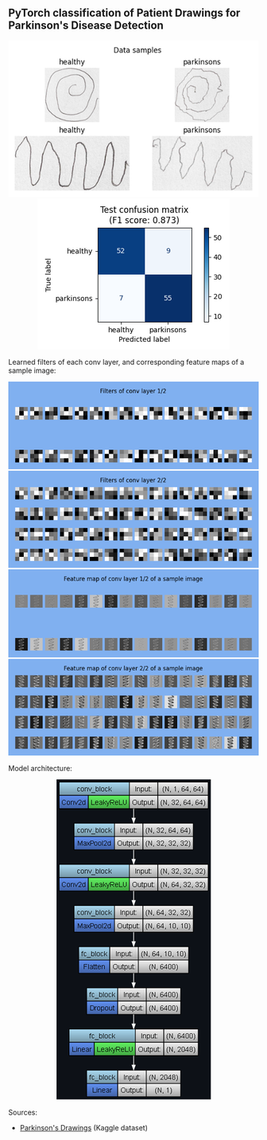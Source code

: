 ## PyTorch classification of Patient Drawings for Parkinson's Disease Detection

<p align="center">
	<img src="images/data_samples.png"/>
	<br/>
	<img src="images/test_confusion_matrix.png"/>
</p>

Learned filters of each conv layer, and corresponding feature maps of a sample image:

<p align="center">
	<img src="images/conv1_filters.png"/>
	<br/>
	<img src="images/conv2_filters.png"/>
	<br/>
	<img src="images/conv1_feature_map.png"/>
	<br/>
	<img src="images/conv2_feature_map.png"/>
</p>

Model architecture:

<p align="center">
	<img src="images/model_architecture.png"/>
</p>

Sources:
- [Parkinson's Drawings](https://www.kaggle.com/datasets/kmader/parkinsons-drawings) (Kaggle dataset)
